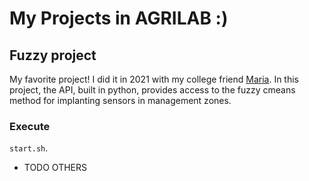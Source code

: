 # My Projects in AGRILAB :)

## Fuzzy project

My favorite project! I did it in 2021 with my college friend [Maria](https://github.com/mariagrandi). In this project, the API, built in python, provides access to the fuzzy cmeans method for implanting sensors in management zones.

### Execute

`start.sh`.


- TODO OTHERS